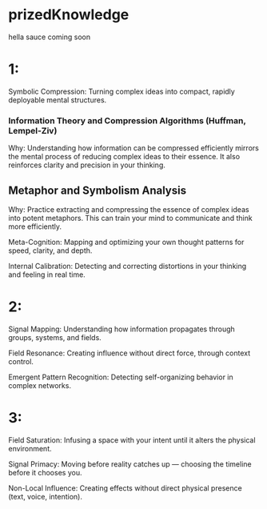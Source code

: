 # prizedKnowledge

hella sauce coming soon

# 1:

Symbolic Compression: Turning complex ideas into compact, rapidly deployable mental structures.

### Information Theory and Compression Algorithms (Huffman, Lempel-Ziv)

Why: Understanding how information can be compressed efficiently mirrors the mental process of reducing complex ideas to their essence. It also reinforces clarity and precision in your thinking.

## Metaphor and Symbolism Analysis

Why: Practice extracting and compressing the essence of complex ideas into potent metaphors. This can train your mind to communicate and think more efficiently.

Meta-Cognition: Mapping and optimizing your own thought patterns for speed, clarity, and depth.

Internal Calibration: Detecting and correcting distortions in your thinking and feeling in real time.

# 2:

Signal Mapping: Understanding how information propagates through groups, systems, and fields.

Field Resonance: Creating influence without direct force, through context control.

Emergent Pattern Recognition: Detecting self-organizing behavior in complex networks.

# 3:

Field Saturation: Infusing a space with your intent until it alters the physical environment.

Signal Primacy: Moving before reality catches up — choosing the timeline before it chooses you.

Non-Local Influence: Creating effects without direct physical presence (text, voice, intention).

